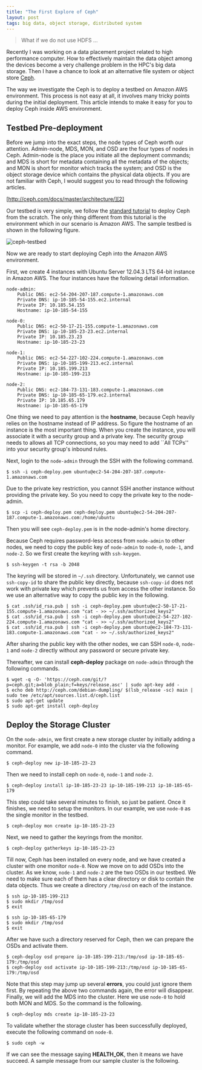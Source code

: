 ```yaml
---
title: "The First Explore of Ceph"
layout: post
tags: big data, object storage, distributed system
---
```


> What if we do not use HDFS ...

Recently I was working on a data placement project related to high performance computer. How to effectively maintain the data object among the devices become a very challenge problem in the HPC's big data storage. Then I have a chance to look at an alternative file system or object store [Ceph][1].

The way we investigate the Ceph is to deploy a testbed on Amazon AWS environment. This process is not easy at all, it involves many tricky points during the initial deployment. This article intends to make it easy for you to deploy Ceph inside AWS environment.

## Testbed Pre-deployment

Before we jump into the exact steps, the node types of Ceph worth our attention. Admin-node, MDS, MON, and OSD are the four types of nodes in Ceph. Admin-node is the place you initiate all the deployment commands; and MDS is short for metadata containing all the metadata of the objects; and MON is short for monitor which tracks the system; and OSD is the object storage device which contains the physical data objects. If you are not familiar with Ceph, I would suggest you to read through the following articles.

[http://ceph.com/docs/master/architecture/][2]

Our testbed is very simple, we follow the [standard tutorial][3] to deploy Ceph from the scratch. The only thing different from this tutorial is the environment which in our scenario is Amazon AWS. The sample testbed is shown in the following figure.

![ceph-testbed]({{site.url}}/images/ceph.jpg)

Now we are ready to start deploying Ceph into the Amazon AWS environment.

First, we create 4 instances with Ubuntu Server 12.04.3 LTS 64-bit instance in Amazon AWS. The four instances have the following detail information.

	node-admin:
		Public DNS: ec2-54-204-207-187.compute-1.amazonaws.com
		Private DNS: ip-10-185-54-155.ec2.internal
		Private IP: 10.185.54.155
		Hostname: ip-10-185-54-155

	node-0:
		Public DNS: ec2-50-17-21-155.compute-1.amazonaws.com
		Private DNS: ip-10-185-23-23.ec2.internal
		Private IP: 10.185.23.23
		Hostname: ip-10-185-23-23

	node-1:
		Public DNS: ec2-54-227-102-224.compute-1.amazonaws.com
		Private DNS: ip-10-185-199-213.ec2.internal
		Private IP: 10.185.199.213
		Hostname: ip-10-185-199-213

	node-2:
		Public DNS: ec2-184-73-131-183.compute-1.amazonaws.com
		Private DNS: ip-10-185-65-179.ec2.internal
		Private IP: 10.185.65.179
		Hostname: ip-10-185-65-179

One thing we need to pay attention is the **hostname**, because Ceph heavily relies on the hostname instead of IP address. So figure the hostname of an instance is the most important thing. When you create the instance, you will associate it with a security group and a private key. The security group needs to allows all TCP connections, so you may need to add ``All TCPs'' into your security group's inbound rules.

Next, login to the `node-admin` through the SSH with the following command.

	$ ssh -i ceph-deploy.pem ubuntu@ec2-54-204-207-187.compute-1.amazonaws.com

Due to the private key restriction, you cannot SSH another instance without providing the private key. So you need to copy the private key to the node-admin.

	$ scp -i ceph-deploy.pem ceph-deploy.pem ubuntu@ec2-54-204-207-187.compute-1.amazonaws.com:/home/ubuntu

Then you will see `ceph-deploy.pem` is in the node-admin's home directory.

Because Ceph requires password-less access from `node-admin` to other nodes, we need to copy the public key of `node-admin` to `node-0`, `node-1`, and `node-2`. So we first create the keyring with `ssh-keygen`.

	$ ssh-keygen -t rsa -b 2048

The keyring will be stored in `~/.ssh` directory. Unfortunately, we cannot use `ssh-copy-id` to share the public key directly, because `ssh-copy-id` does not work with private key which prevents us from access the other instance. So we use an alternative way to copy the public key in the following.

	$ cat .ssh/id_rsa.pub | ssh -i ceph-deploy.pem ubuntu@ec2-50-17-21-155.compute-1.amazonaws.com "cat - >> ~/.ssh/authorized_keys2"
	$ cat .ssh/id_rsa.pub | ssh -i ceph-deploy.pem ubuntu@ec2-54-227-102-224.compute-1.amazonaws.com "cat - >> ~/.ssh/authorized_keys2"
	$ cat .ssh/id_rsa.pub | ssh -i ceph-deploy.pem ubuntu@ec2-184-73-131-183.compute-1.amazonaws.com "cat - >> ~/.ssh/authorized_keys2"

After sharing the public key with the other nodes, we can SSH `node-0`, `node-1` and `node-2` directly without any password or secure private key.

Thereafter, we can install **ceph-deploy** package on `node-admin` through the following commands.

	$ wget -q -O- 'https://ceph.com/git/?p=ceph.git;a=blob_plain;f=keys/release.asc' | sudo apt-key add -
	$ echo deb http://ceph.com/debian-dumpling/ $(lsb_release -sc) main | sudo tee /etc/apt/sources.list.d/ceph.list
	$ sudo apt-get update
	$ sudo apt-get install ceph-deploy 

## Deploy the Storage Cluster

On the `node-admin`, we first create a new storage cluster by initially adding a monitor. For example, we add `node-0` into the cluster via the following command.

	$ ceph-deploy new ip-10-185-23-23

Then we need to install ceph on `node-0`, `node-1` and `node-2`.

	$ ceph-deploy install ip-10-185-23-23 ip-10-185-199-213 ip-10-185-65-179

This step could take several minutes to finish, so just be patient. Once it finishes, we need to setup the monitors. In our example, we use `node-0` as the single monitor in the testbed.

	$ ceph-deploy mon create ip-10-185-23-23

Next, we need to gather the keyrings from the monitor.

	$ ceph-deploy gatherkeys ip-10-185-23-23

Till now, Ceph has been installed on every node, and we have created a cluster with one monitor `node-0`. Now we move on to add OSDs into the cluster. As we know, `node-1` and `node-2` are the two OSDs in our testbed. We need to make sure each of them has a clear directory or disk to contain the data objects. Thus we create a directory `/tmp/osd` on each of the instance.

	$ ssh ip-10-185-199-213
	$ sudo mkdir /tmp/osd
	$ exit

	$ ssh ip-10-185-65-179
	$ sudo mkdir /tmp/osd
	$ exit

After we have such a directory reserved for Ceph, then we can prepare the OSDs and activate them.

	$ ceph-deploy osd prepare ip-10-185-199-213:/tmp/osd ip-10-185-65-179:/tmp/osd
	$ ceph-deploy osd activate ip-10-185-199-213:/tmp/osd ip-10-185-65-179:/tmp/osd

Note that this step may jump up several **errors**, you could just ignore them first. By repeating the above two commands again, the error will disappear. Finally, we will add the MDS into the cluster. Here we use `node-0` to hold both MON and MDS. So the command is the following.

	$ ceph-deploy mds create ip-10-185-23-23

To validate whether the storage cluster has been successfully deployed, execute the following command on `node-0`.

	$ sudo ceph -w

If we can see the message saying **HEALTH_OK**, then it means we have succeed. A sample message from our sample cluster is the following.




[1]: http://ceph.com
[2]: http://ceph.com/docs/master/architecture/
[3]: http://ceph.com/docs/master/start/


